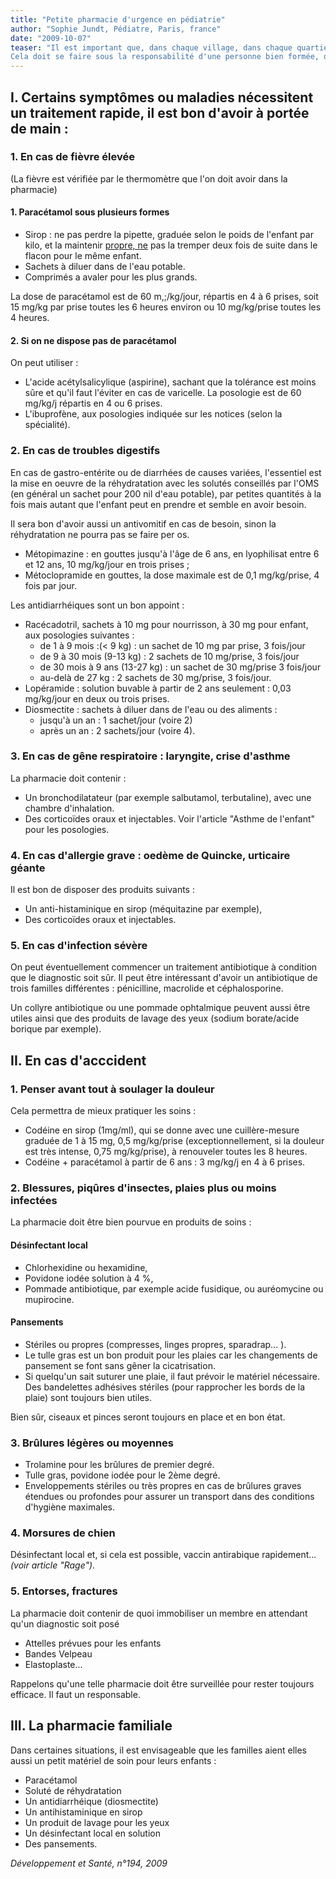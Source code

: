 ```yaml
---
title: "Petite pharmacie d'urgence en pédiatrie"
author: "Sophie Jundt, Pédiatre, Paris, france"
date: "2009-10-07"
teaser: "Il est important que, dans chaque village, dans chaque quartier, il y ait une \"case santé\", un \"espace santé\" avec, en permanence, un minimum de produits de soins d'urgence pour les enfants.  
Cela doit se faire sous la responsabilité d'une personne bien formée, qui connaît les indications et les posologies des médicaments et en vérifie les dates de péremption pour les renouveler régulièrement. Il faudra aussi s'assurer que les produits ne sont pas des contrefaçons et veiller à la sécurité du lieu de stockage."
---
```


## I. Certains symptômes ou maladies nécessitent un traitement rapide, il est bon d'avoir à portée de main :

### 1. En cas de fièvre élevée

(La fièvre est vérifiée par le thermomètre que l'on doit avoir dans la pharmacie)

#### 1. Paracétamol sous plusieurs formes

*   Sirop : ne pas perdre la pipette, graduée selon le poids de l'enfant par kilo, et la maintenir [propre, ne](http://propre.ne) pas la tremper deux fois de suite dans le flacon pour le même enfant.
*   Sachets à diluer dans de l'eau potable.
*   Comprimés a avaler pour les plus grands.

La dose de paracétamol est de 60 m,;/kg/jour, répartis en 4 à 6 prises, soit 15 mg/kg par prise toutes les 6 heures environ ou 10 mg/kg/prise toutes les 4 heures.

#### 2. Si on ne dispose pas de paracétamol

On peut utiliser :

*   L'acide acétylsalicylique (aspirine), sachant que la tolérance est moins sûre et qu'il faut l'éviter en cas de varicelle. La posologie est de 60 mg/kg/j répar­tis en 4 ou 6 prises.
*   L'ibuprofène, aux posologies indiquée sur les notices (selon la spécialité).

### 2. En cas de troubles digestifs

En cas de gastro-entérite ou de diarrhées de causes variées, l'essentiel est la mise en oeuvre de la réhy­dratation avec les solutés conseillés par l'OMS (en général un sachet pour 200 nil d'eau potable), par petites quantités à la fois mais autant que l'en­fant peut en prendre et semble en avoir besoin.

Il sera bon d'avoir aussi un antivomitif en cas de besoin, sinon la réhydratation ne pourra pas se faire per os.

*   Métopimazine : en gouttes jusqu'à l'âge de 6 ans, en lyophilisat entre 6 et 12 ans, 10 mg/kg/jour en trois prises ;
*   Métoclopramide en gouttes, la dose maximale est de 0,1 mg/kg/prise, 4 fois par jour.

Les antidiarrhéiques sont un bon appoint :

*   Racécadotril, sachets à 10 mg pour nourrisson, à 30 mg pour enfant, aux posologies suivantes :
    *   de 1 à 9 mois :(< 9 kg) : un sachet de 10 mg par prise, 3 fois/jour
    *   de 9 à 30 mois (9-13 kg) : 2 sachets de 10 mg/prise, 3 fois/jour
    *   de 30 mois à 9 ans (13-27 kg) : un sachet de 30 mg/prise 3 fois/jour
    *   au-delà de 27 kg : 2 sachets de 30 mg/prise, 3 fois/jour.
*   Lopéramide : solution buvable à partir de 2 ans seulement : 0,03 mg/kg/jour en deux ou trois prises.
*   Diosmectite : sachets à diluer dans de l'eau ou des aliments :
    *   jusqu'à un an : 1 sachet/jour (voire 2)
    *   après un an : 2 sachets/jour (voire 4).

### 3. En cas de gêne respiratoire : laryngite, crise d'asthme

La pharmacie doit contenir :

*   Un bronchodilatateur (par exemple salbutamol, terbutaline), avec une chambre d'inhalation.
*   Des corticoïdes oraux et injectables. Voir l'article "Asthme de l'enfant" pour les posologies.

### 4. En cas d'allergie grave : oedème de Quincke, urticaire géante

Il est bon de disposer des produits suivants :

*   Un anti-histaminique en sirop (méquitazine par exemple),
*   Des corticoïdes oraux et injectables.

### 5. En cas d'infection sévère

On peut éventuellement commencer un traitement antibiotique à condition que le diagnostic soit sûr. Il peut être intéressant d'avoir un antibiotique de trois familles différentes : pénicilline, macrolide et céphalosporine.

Un collyre antibiotique ou une pommade ophtal­mique peuvent aussi être utiles ainsi que des produits de lavage des yeux (sodium borate/acide borique par exemple).

## II. En cas d'acccident

### 1. Penser avant tout à soulager la douleur

Cela permettra de mieux pratiquer les soins :

*   Codéine en sirop (1mg/ml), qui se donne avec une cuillère-mesure graduée de 1 à 15 mg, 0,5 mg/kg/prise (exceptionnellement, si la douleur est très intense, 0,75 mg/kg/prise), à renouveler toutes les 8 heures.
*   Codéine + paracétamol à partir de 6 ans : 3 mg/kg/j en 4 à 6 prises.

### **2. Blessures, piqûres d'insectes, plaies plus ou moins infectées**

La pharmacie doit être bien pourvue en produits de soins :

#### Désinfectant local

*   Chlorhexidine ou hexamidine,
*   Povidone iodée solution à 4 %,
*   Pommade antibiotique, par exemple acide fusi­dique, ou auréomycine ou mupirocine.

#### Pansements

*   Stériles ou propres (compresses, linges propres, sparadrap... ).
*   Le tulle gras est un bon produit pour les plaies car les changements de pansement se font sans gêner la cicatrisation.
*   Si quelqu'un sait suturer une plaie, il faut prévoir le matériel nécessaire. Des bandelettes adhésives stériles (pour rapprocher les bords de la plaie) sont toujours bien utiles.

Bien sûr, ciseaux et pinces seront toujours en place et en bon état.

### **3. Brûlures légères ou moyennes**

*   Trolamine pour les brûlures de premier degré.
*   Tulle gras, povidone iodée pour le 2ème degré.
*   Enveloppements stériles ou très propres en cas de brûlures graves étendues ou profondes pour assu­rer un transport dans des conditions d'hygiène maximales.

### 4. Morsures de chien

Désinfectant local et, si cela est possible, vaccin antirabique rapidement... _(voir article "Rage")._

### **5. Entorses, fractures**

La pharmacie doit contenir de quoi immobiliser un membre en attendant qu'un diagnostic soit posé

*   Attelles prévues pour les enfants
*   Bandes Velpeau
*   Elastoplaste...

Rappelons qu'une telle pharmacie doit être surveillée pour rester toujours efficace. Il faut un responsable.

## III. La pharmacie familiale

Dans certaines situations, il est envisageable que les familles aient elles aussi un petit matériel de soin pour leurs enfants :

*   Paracétamol
*   Soluté de réhydratation
*   Un antidiarrhéique (diosmectite)
*   Un antihistaminique en sirop
*   Un produit de lavage pour les yeux
*   Un désinfectant local en solution
*   Des pansements.

_Développement et Santé, n°194, 2009_